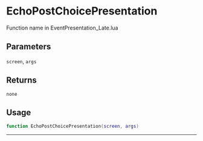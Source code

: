 # EchoPostChoicePresentation
Function name in EventPresentation_Late.lua
## Parameters
`screen`, `args`
## Returns
`none`
## Usage
```lua
function EchoPostChoicePresentation(screen, args)
```
---
